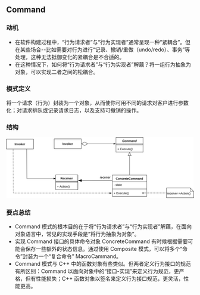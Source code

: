 ## Command
### 动机
- 在软件构建过程中，“行为请求者”与“行为实现者”通常呈现一种“紧耦合”。但在某些场合--比如需要对行为进行“记录、撤销/重做（undo/redo）、事务”等处理，这种无法抵御变化的紧耦合是不合适的。
- 在这种情况下，如何将“行为请求者”与“行为实现者”解藕？将一组行为抽象为对象，可以实现二者之间的松耦合。

### 模式定义
将一个请求（行为）封装为一个对象，从而使你可用不同的请求对客户进行参数化；对请求排队或记录请求日志，以及支持可撤销的操作。

### 结构
<img src='../imgs/command.png'>

### 要点总结
- Command 模式的根本目的在于将“行为请求者”与“行为实现者”解藕，在面向对象语言中，常见的实现手段是“将行为抽象为对象”。
- 实现 Command 接口的具体命令对象 ConcreteCommand 有时候根据需要可能会保存一些额外的状态信息。通过使用 Composite 模式，可以将多个“命令”封装为一个“复合命令” MacroCammand。
- Command 模式与 C++ 中的函数对象有些类似。但两者定义行为接口的规范有所区别：Command 以面向对象中的“接口-实现”来定义行为规范，更严格，但有性能损失；C++ 函数对象以签名来定义行为接口规范，更灵活，性能更高。